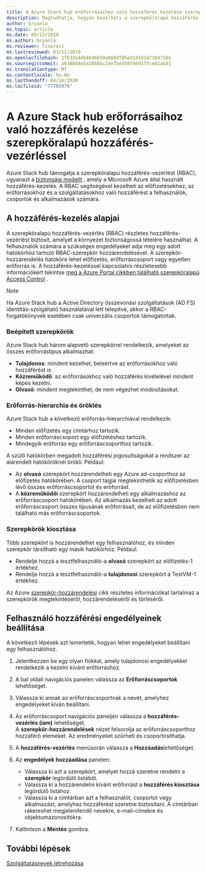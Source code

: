 ```yaml
---
title: A Azure Stack hub erőforrásaihoz való hozzáférés kezelése szerepköralapú hozzáférés-vezérléssel
description: Megtudhatja, hogyan kezelheti a szerepköralapú hozzáférés-vezérlés (RBAC) engedélyeit rendszergazdaként vagy bérlőként Azure Stack központban.
author: bryanla
ms.topic: article
ms.date: 09/13/2019
ms.author: bryanla
ms.reviewer: fiseraci
ms.lastreviewed: 03/11/2019
ms.openlocfilehash: 2f633e44b4646659a888df85e51450147104710e
ms.sourcegitcommit: a630894e5a38666c24e7be350f4691ffce81ab81
ms.translationtype: MT
ms.contentlocale: hu-HU
ms.lasthandoff: 04/16/2020
ms.locfileid: "77703978"
---
```

# <a name="manage-access-to-resources-in-azure-stack-hub-with-role-based-access-control"></a>A Azure Stack hub erőforrásaihoz való hozzáférés kezelése szerepköralapú hozzáférés-vezérléssel

Azure Stack hub támogatja a szerepköralapú hozzáférés-vezérlést (RBAC), ugyanazt a [biztonsági modellt](/azure/role-based-access-control/overview) , amely a Microsoft Azure által használt hozzáférés-kezelés. A RBAC segítségével kezelheti az előfizetésekhez, az erőforrásokhoz és a szolgáltatásokhoz való hozzáférést a felhasználók, csoportok és alkalmazások számára.

## <a name="basics-of-access-management"></a>A hozzáférés-kezelés alapjai

A szerepköralapú hozzáférés-vezérlés (RBAC) részletes hozzáférés-vezérlést biztosít, amelyet a környezet biztonságossá tételére használhat. A felhasználók számára a szükséges engedélyeket adja meg egy adott hatókörhöz tartozó RBAC-szerepkör hozzárendelésével. A szerepkör-hozzárendelés hatóköre lehet előfizetés, erőforráscsoport vagy egyetlen erőforrás is. A hozzáférés-kezeléssel kapcsolatos részletesebb információkért tekintse [meg a Azure Portal cikkben található szerepköralapú Access Control](/azure/role-based-access-control/overview) .

> [!NOTE]
> Ha Azure Stack hub a Active Directory összevonási szolgáltatások (AD FS) identitás-szolgáltató használatával lett telepítve, akkor a RBAC-forgatókönyvek esetében csak univerzális csoportok támogatottak.

### <a name="built-in-roles"></a>Beépített szerepkörök

Azure Stack hub három alapvető szerepkörrel rendelkezik, amelyeket az összes erőforrástípus alkalmazhat:

* **Tulajdonos**: mindent kezelhet, beleértve az erőforrásokhoz való hozzáférést is.
* **Közreműködő**: az erőforrásokhoz való hozzáférés kivételével mindent képes kezelni.
* **Olvasó**: mindent megtekinthet, de nem végezhet módosításokat.

### <a name="resource-hierarchy-and-inheritance"></a>Erőforrás-hierarchia és öröklés

Azure Stack hub a következő erőforrás-hierarchiával rendelkezik:

* Minden előfizetés egy címtárhoz tartozik.
* Minden erőforráscsoport egy előfizetéshez tartozik.
* Mindegyik erőforrás egy erőforráscsoporthoz tartozik.

A szülő hatókörben megadott hozzáférési jogosultságokat a rendszer az alárendelt hatóköröknél örökli. Például:

* Az **olvasó** szerepkört hozzárendelheti egy Azure ad-csoporthoz az előfizetés hatókörében. A csoport tagjai megtekinthetik az előfizetésben lévő összes erőforráscsoportot és erőforrást.
* A **közreműködői** szerepkört hozzárendelheti egy alkalmazáshoz az erőforráscsoport hatókörében. Az alkalmazás kezelheti az adott erőforráscsoport összes típusának erőforrásait, de az előfizetésben nem található más erőforráscsoportok.

### <a name="assigning-roles"></a>Szerepkörök kiosztása

Több szerepkört is hozzárendelhet egy felhasználóhoz, és minden szerepkör társítható egy másik hatókörhöz. Például:

* Rendelje hozzá a tesztfelhasználó-a **olvasó** szerepkört az előfizetés-1 értékhez.
* Rendelje hozzá a tesztfelhasználó-a **tulajdonosi** szerepkört a TestVM-1 értékhez.

Az Azure [szerepkör-hozzárendelési](/azure/role-based-access-control/role-assignments-portal) cikk részletes információkat tartalmaz a szerepkörök megtekintéséről, hozzárendeléséről és törléséről.

## <a name="set-access-permissions-for-a-user"></a>Felhasználó hozzáférési engedélyeinek beállítása

A következő lépések azt ismertetik, hogyan lehet engedélyeket beállítani egy felhasználóhoz.

1. Jelentkezzen be egy olyan fiókkal, amely tulajdonosi engedélyekkel rendelkezik a kezelni kívánt erőforráshoz.
2. A bal oldali navigációs panelen válassza az **Erőforráscsoportok** lehetőséget.
3. Válassza ki annak az erőforráscsoportnak a nevét, amelyhez engedélyeket kíván beállítani.
4. Az erőforráscsoport navigációs paneljén válassza a **hozzáférés-vezérlés (iam)** lehetőséget.<BR> A **szerepkör-hozzárendelések** nézet felsorolja az erőforráscsoporthoz hozzáférő elemeket. Az eredményeket szűrheti és csoportosíthatja.
5. A **hozzáférés-vezérlés** menüsorán válassza a **Hozzáadás**lehetőséget.
6. Az **engedélyek hozzáadása** panelen:

   * Válassza ki azt a szerepkört, amelyet hozzá szeretne rendelni a **szerepkör** legördülő listából.
   * Válassza ki a hozzárendelni kívánt erőforrást a **hozzáférés kiosztása** legördülő listához.
   * Válassza ki a címtárban azt a felhasználót, csoportot vagy alkalmazást, amelyhez hozzáférést szeretne biztosítani. A címtárban rákereshet megjelenítendő nevekre, e-mail-címekre és objektumazonosítókra.

7. Kattintson a **Mentés** gombra.

## <a name="next-steps"></a>További lépések

[Szolgáltatásnevek létrehozása](../operator/azure-stack-create-service-principals.md)
